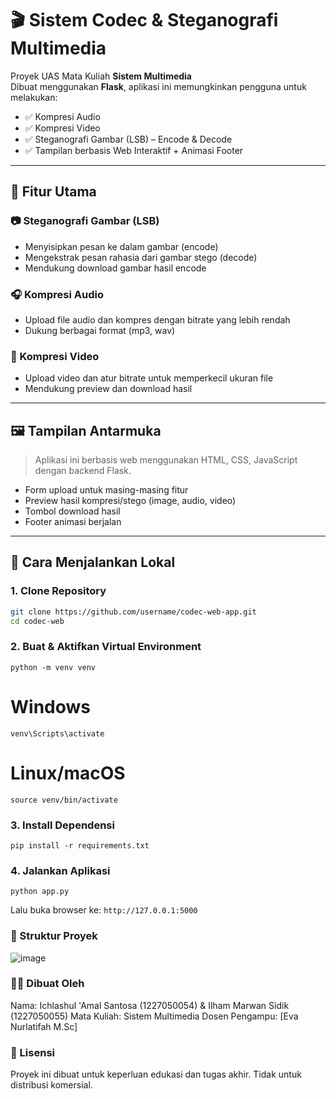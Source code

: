 # 🎬 Sistem Codec & Steganografi Multimedia

Proyek UAS Mata Kuliah **Sistem Multimedia**  
Dibuat menggunakan **Flask**, aplikasi ini memungkinkan pengguna untuk melakukan:

- ✅ Kompresi Audio
- ✅ Kompresi Video
- ✅ Steganografi Gambar (LSB) – Encode & Decode
- ✅ Tampilan berbasis Web Interaktif + Animasi Footer

---

## 📌 Fitur Utama

### 📷 Steganografi Gambar (LSB)

- Menyisipkan pesan ke dalam gambar (encode)
- Mengekstrak pesan rahasia dari gambar stego (decode)
- Mendukung download gambar hasil encode

### 🎧 Kompresi Audio

- Upload file audio dan kompres dengan bitrate yang lebih rendah
- Dukung berbagai format (mp3, wav)

### 🎥 Kompresi Video

- Upload video dan atur bitrate untuk memperkecil ukuran file
- Mendukung preview dan download hasil

---

## 🖼️ Tampilan Antarmuka

> Aplikasi ini berbasis web menggunakan HTML, CSS, JavaScript dengan backend Flask.

- Form upload untuk masing-masing fitur
- Preview hasil kompresi/stego (image, audio, video)
- Tombol download hasil
- Footer animasi berjalan

---

## 🚀 Cara Menjalankan Lokal

### 1. Clone Repository

```bash
git clone https://github.com/username/codec-web-app.git
cd codec-web
```

### 2. Buat & Aktifkan Virtual Environment

```python -m venv venv```

# Windows

```venv\Scripts\activate```

# Linux/macOS

```source venv/bin/activate```

### 3. Install Dependensi

```pip install -r requirements.txt```

### 4. Jalankan Aplikasi

```python app.py```

Lalu buka browser ke: ```http://127.0.0.1:5000```

### 📁 Struktur Proyek

![image](https://github.com/user-attachments/assets/9a6b3f4d-27cc-49e2-9763-ea5dc0690ab1)


### 👨‍💻 Dibuat Oleh

Nama: Ichlashul 'Amal Santosa (1227050054) & Ilham Marwan Sidik (1227050055)
Mata Kuliah: Sistem Multimedia
Dosen Pengampu: [Eva Nurlatifah M.Sc]

### 📃 Lisensi

Proyek ini dibuat untuk keperluan edukasi dan tugas akhir. Tidak untuk distribusi komersial.
